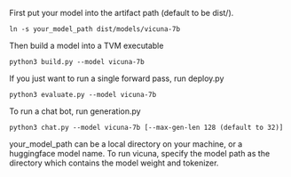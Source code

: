 First put your model into the artifact path (default to be dist/).
```
ln -s your_model_path dist/models/vicuna-7b
```
Then build a model into a TVM executable

```
python3 build.py --model vicuna-7b
```

If you just want to run a single forward pass, run deploy.py
```
python3 evaluate.py --model vicuna-7b
```

To run a chat bot, run generation.py

```
python3 chat.py --model vicuna-7b [--max-gen-len 128 (default to 32)]
```

your_model_path can be a local directory on your machine, or a huggingface model name. To run vicuna, specify the model path as the directory which contains the model weight and tokenizer.
